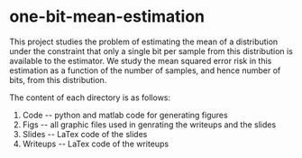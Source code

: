 # one-bit-mean-estimation

This project studies the problem of estimating the mean of a distribution under the constraint that only a single bit per sample from this distribution is available to the estimator. We study the mean squared error risk in this estimation as a function of the number of samples, and hence number of bits, from this distribution. 

The content of each directory is as follows:
1) Code -- python and matlab code for generating figures
2) Figs -- all graphic files used in genrating the writeups and the slides
3) Slides -- LaTex code of the slides
4) Writeups -- LaTex code of the writeups
